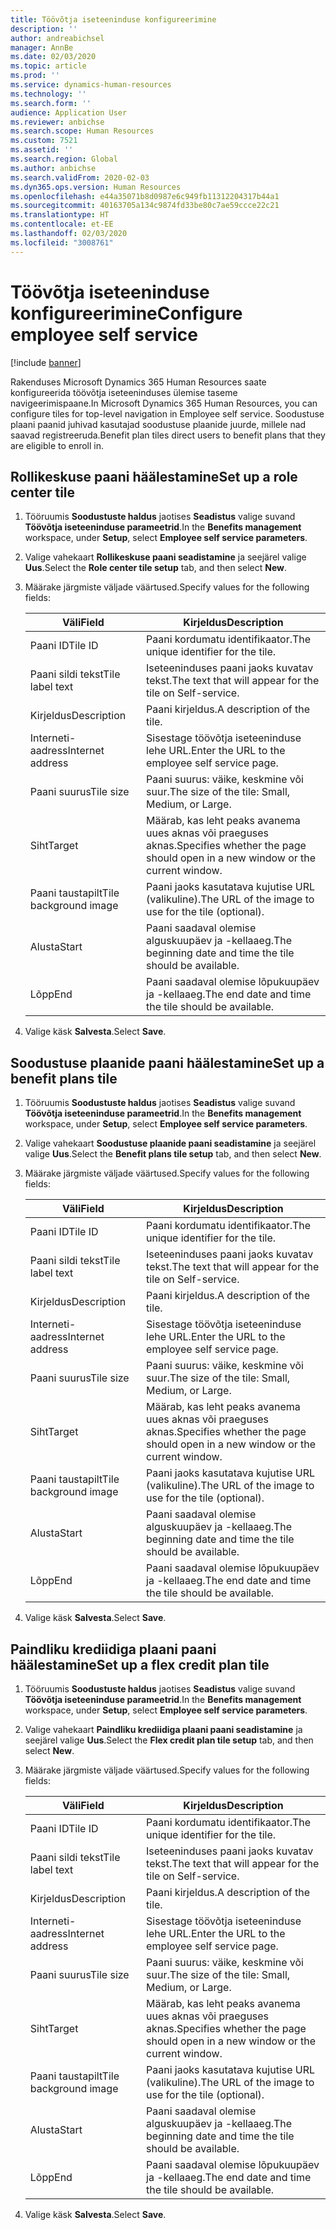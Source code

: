 ```yaml
---
title: Töövõtja iseteeninduse konfigureerimine
description: ''
author: andreabichsel
manager: AnnBe
ms.date: 02/03/2020
ms.topic: article
ms.prod: ''
ms.service: dynamics-human-resources
ms.technology: ''
ms.search.form: ''
audience: Application User
ms.reviewer: anbichse
ms.search.scope: Human Resources
ms.custom: 7521
ms.assetid: ''
ms.search.region: Global
ms.author: anbichse
ms.search.validFrom: 2020-02-03
ms.dyn365.ops.version: Human Resources
ms.openlocfilehash: e44a35071b8d0987e6c949fb11312204317b44a1
ms.sourcegitcommit: 40163705a134c9874fd33be80c7ae59ccce22c21
ms.translationtype: HT
ms.contentlocale: et-EE
ms.lasthandoff: 02/03/2020
ms.locfileid: "3008761"
---
```

# <a name="configure-employee-self-service"></a><span data-ttu-id="14355-102">Töövõtja iseteeninduse konfigureerimine</span><span class="sxs-lookup"><span data-stu-id="14355-102">Configure employee self service</span></span>

[!include [banner](includes/preview-feature.md)]

<span data-ttu-id="14355-103">Rakenduses Microsoft Dynamics 365 Human Resources saate konfigureerida töövõtja iseteeninduses ülemise taseme navigeerimispaane.</span><span class="sxs-lookup"><span data-stu-id="14355-103">In Microsoft Dynamics 365 Human Resources, you can configure tiles for top-level navigation in Employee self service.</span></span> <span data-ttu-id="14355-104">Soodustuse plaani paanid juhivad kasutajad soodustuse plaanide juurde, millele nad saavad registreeruda.</span><span class="sxs-lookup"><span data-stu-id="14355-104">Benefit plan tiles direct users to benefit plans that they are eligible to enroll in.</span></span>

## <a name="set-up-a-role-center-tile"></a><span data-ttu-id="14355-105">Rollikeskuse paani häälestamine</span><span class="sxs-lookup"><span data-stu-id="14355-105">Set up a role center tile</span></span>

1. <span data-ttu-id="14355-106">Tööruumis **Soodustuste haldus** jaotises **Seadistus** valige suvand **Töövõtja iseteeninduse parameetrid**.</span><span class="sxs-lookup"><span data-stu-id="14355-106">In the **Benefits management** workspace, under **Setup**, select **Employee self service parameters**.</span></span>

2. <span data-ttu-id="14355-107">Valige vahekaart **Rollikeskuse paani seadistamine** ja seejärel valige **Uus**.</span><span class="sxs-lookup"><span data-stu-id="14355-107">Select the **Role center tile setup** tab, and then select **New**.</span></span>

3. <span data-ttu-id="14355-108">Määrake järgmiste väljade väärtused.</span><span class="sxs-lookup"><span data-stu-id="14355-108">Specify values for the following fields:</span></span>

   | <span data-ttu-id="14355-109">Väli</span><span class="sxs-lookup"><span data-stu-id="14355-109">Field</span></span> | <span data-ttu-id="14355-110">Kirjeldus</span><span class="sxs-lookup"><span data-stu-id="14355-110">Description</span></span> |
   | --- | --- |
   | <span data-ttu-id="14355-111">Paani ID</span><span class="sxs-lookup"><span data-stu-id="14355-111">Tile ID</span></span> | <span data-ttu-id="14355-112">Paani kordumatu identifikaator.</span><span class="sxs-lookup"><span data-stu-id="14355-112">The unique identifier for the tile.</span></span> |
   | <span data-ttu-id="14355-113">Paani sildi tekst</span><span class="sxs-lookup"><span data-stu-id="14355-113">Tile label text</span></span> | <span data-ttu-id="14355-114">Iseteeninduses paani jaoks kuvatav tekst.</span><span class="sxs-lookup"><span data-stu-id="14355-114">The text that will appear for the tile on Self-service.</span></span> |
   | <span data-ttu-id="14355-115">Kirjeldus</span><span class="sxs-lookup"><span data-stu-id="14355-115">Description</span></span> | <span data-ttu-id="14355-116">Paani kirjeldus.</span><span class="sxs-lookup"><span data-stu-id="14355-116">A description of the tile.</span></span> |
   | <span data-ttu-id="14355-117">Interneti-aadress</span><span class="sxs-lookup"><span data-stu-id="14355-117">Internet address</span></span> | <span data-ttu-id="14355-118">Sisestage töövõtja iseteeninduse lehe URL.</span><span class="sxs-lookup"><span data-stu-id="14355-118">Enter the URL to the employee self service page.</span></span> |
   | <span data-ttu-id="14355-119">Paani suurus</span><span class="sxs-lookup"><span data-stu-id="14355-119">Tile size</span></span> | <span data-ttu-id="14355-120">Paani suurus: väike, keskmine või suur.</span><span class="sxs-lookup"><span data-stu-id="14355-120">The size of the tile: Small, Medium, or Large.</span></span> |
   | <span data-ttu-id="14355-121">Siht</span><span class="sxs-lookup"><span data-stu-id="14355-121">Target</span></span> | <span data-ttu-id="14355-122">Määrab, kas leht peaks avanema uues aknas või praeguses aknas.</span><span class="sxs-lookup"><span data-stu-id="14355-122">Specifies whether the page should open in a new window or the current window.</span></span> |
   | <span data-ttu-id="14355-123">Paani taustapilt</span><span class="sxs-lookup"><span data-stu-id="14355-123">Tile background image</span></span> | <span data-ttu-id="14355-124">Paani jaoks kasutatava kujutise URL (valikuline).</span><span class="sxs-lookup"><span data-stu-id="14355-124">The URL of the image to use for the tile (optional).</span></span> |
   | <span data-ttu-id="14355-125">Alusta</span><span class="sxs-lookup"><span data-stu-id="14355-125">Start</span></span> | <span data-ttu-id="14355-126">Paani saadaval olemise alguskuupäev ja -kellaaeg.</span><span class="sxs-lookup"><span data-stu-id="14355-126">The beginning date and time the tile should be available.</span></span> |
   | <span data-ttu-id="14355-127">Lõpp</span><span class="sxs-lookup"><span data-stu-id="14355-127">End</span></span> | <span data-ttu-id="14355-128">Paani saadaval olemise lõpukuupäev ja -kellaaeg.</span><span class="sxs-lookup"><span data-stu-id="14355-128">The end date and time the tile should be available.</span></span> |

4. <span data-ttu-id="14355-129">Valige käsk **Salvesta**.</span><span class="sxs-lookup"><span data-stu-id="14355-129">Select **Save**.</span></span>

## <a name="set-up-a-benefit-plans-tile"></a><span data-ttu-id="14355-130">Soodustuse plaanide paani häälestamine</span><span class="sxs-lookup"><span data-stu-id="14355-130">Set up a benefit plans tile</span></span>

1. <span data-ttu-id="14355-131">Tööruumis **Soodustuste haldus** jaotises **Seadistus** valige suvand **Töövõtja iseteeninduse parameetrid**.</span><span class="sxs-lookup"><span data-stu-id="14355-131">In the **Benefits management** workspace, under **Setup**, select **Employee self service parameters**.</span></span>

2. <span data-ttu-id="14355-132">Valige vahekaart **Soodustuse plaanide paani seadistamine** ja seejärel valige **Uus**.</span><span class="sxs-lookup"><span data-stu-id="14355-132">Select the **Benefit plans tile setup** tab, and then select **New**.</span></span>

3. <span data-ttu-id="14355-133">Määrake järgmiste väljade väärtused.</span><span class="sxs-lookup"><span data-stu-id="14355-133">Specify values for the following fields:</span></span>

   | <span data-ttu-id="14355-134">Väli</span><span class="sxs-lookup"><span data-stu-id="14355-134">Field</span></span> | <span data-ttu-id="14355-135">Kirjeldus</span><span class="sxs-lookup"><span data-stu-id="14355-135">Description</span></span> |
   | --- | --- |
   | <span data-ttu-id="14355-136">Paani ID</span><span class="sxs-lookup"><span data-stu-id="14355-136">Tile ID</span></span> | <span data-ttu-id="14355-137">Paani kordumatu identifikaator.</span><span class="sxs-lookup"><span data-stu-id="14355-137">The unique identifier for the tile.</span></span> |
   | <span data-ttu-id="14355-138">Paani sildi tekst</span><span class="sxs-lookup"><span data-stu-id="14355-138">Tile label text</span></span> | <span data-ttu-id="14355-139">Iseteeninduses paani jaoks kuvatav tekst.</span><span class="sxs-lookup"><span data-stu-id="14355-139">The text that will appear for the tile on Self-service.</span></span> |
   | <span data-ttu-id="14355-140">Kirjeldus</span><span class="sxs-lookup"><span data-stu-id="14355-140">Description</span></span> | <span data-ttu-id="14355-141">Paani kirjeldus.</span><span class="sxs-lookup"><span data-stu-id="14355-141">A description of the tile.</span></span> |
   | <span data-ttu-id="14355-142">Interneti-aadress</span><span class="sxs-lookup"><span data-stu-id="14355-142">Internet address</span></span> | <span data-ttu-id="14355-143">Sisestage töövõtja iseteeninduse lehe URL.</span><span class="sxs-lookup"><span data-stu-id="14355-143">Enter the URL to the employee self service page.</span></span> |
   | <span data-ttu-id="14355-144">Paani suurus</span><span class="sxs-lookup"><span data-stu-id="14355-144">Tile size</span></span> | <span data-ttu-id="14355-145">Paani suurus: väike, keskmine või suur.</span><span class="sxs-lookup"><span data-stu-id="14355-145">The size of the tile: Small, Medium, or Large.</span></span> |
   | <span data-ttu-id="14355-146">Siht</span><span class="sxs-lookup"><span data-stu-id="14355-146">Target</span></span> | <span data-ttu-id="14355-147">Määrab, kas leht peaks avanema uues aknas või praeguses aknas.</span><span class="sxs-lookup"><span data-stu-id="14355-147">Specifies whether the page should open in a new window or the current window.</span></span> |
   | <span data-ttu-id="14355-148">Paani taustapilt</span><span class="sxs-lookup"><span data-stu-id="14355-148">Tile background image</span></span> | <span data-ttu-id="14355-149">Paani jaoks kasutatava kujutise URL (valikuline).</span><span class="sxs-lookup"><span data-stu-id="14355-149">The URL of the image to use for the tile (optional).</span></span> |
   | <span data-ttu-id="14355-150">Alusta</span><span class="sxs-lookup"><span data-stu-id="14355-150">Start</span></span> | <span data-ttu-id="14355-151">Paani saadaval olemise alguskuupäev ja -kellaaeg.</span><span class="sxs-lookup"><span data-stu-id="14355-151">The beginning date and time the tile should be available.</span></span> |
   | <span data-ttu-id="14355-152">Lõpp</span><span class="sxs-lookup"><span data-stu-id="14355-152">End</span></span> | <span data-ttu-id="14355-153">Paani saadaval olemise lõpukuupäev ja -kellaaeg.</span><span class="sxs-lookup"><span data-stu-id="14355-153">The end date and time the tile should be available.</span></span> |

4. <span data-ttu-id="14355-154">Valige käsk **Salvesta**.</span><span class="sxs-lookup"><span data-stu-id="14355-154">Select **Save**.</span></span>

## <a name="set-up-a-flex-credit-plan-tile"></a><span data-ttu-id="14355-155">Paindliku krediidiga plaani paani häälestamine</span><span class="sxs-lookup"><span data-stu-id="14355-155">Set up a flex credit plan tile</span></span>

1. <span data-ttu-id="14355-156">Tööruumis **Soodustuste haldus** jaotises **Seadistus** valige suvand **Töövõtja iseteeninduse parameetrid**.</span><span class="sxs-lookup"><span data-stu-id="14355-156">In the **Benefits management** workspace, under **Setup**, select **Employee self service parameters**.</span></span>

2. <span data-ttu-id="14355-157">Valige vahekaart **Paindliku krediidiga plaani paani seadistamine** ja seejärel valige **Uus**.</span><span class="sxs-lookup"><span data-stu-id="14355-157">Select the **Flex credit plan tile setup** tab, and then select **New**.</span></span>

3. <span data-ttu-id="14355-158">Määrake järgmiste väljade väärtused.</span><span class="sxs-lookup"><span data-stu-id="14355-158">Specify values for the following fields:</span></span>

   | <span data-ttu-id="14355-159">Väli</span><span class="sxs-lookup"><span data-stu-id="14355-159">Field</span></span> | <span data-ttu-id="14355-160">Kirjeldus</span><span class="sxs-lookup"><span data-stu-id="14355-160">Description</span></span> |
   | --- | --- |
   | <span data-ttu-id="14355-161">Paani ID</span><span class="sxs-lookup"><span data-stu-id="14355-161">Tile ID</span></span> | <span data-ttu-id="14355-162">Paani kordumatu identifikaator.</span><span class="sxs-lookup"><span data-stu-id="14355-162">The unique identifier for the tile.</span></span> |
   | <span data-ttu-id="14355-163">Paani sildi tekst</span><span class="sxs-lookup"><span data-stu-id="14355-163">Tile label text</span></span> | <span data-ttu-id="14355-164">Iseteeninduses paani jaoks kuvatav tekst.</span><span class="sxs-lookup"><span data-stu-id="14355-164">The text that will appear for the tile on Self-service.</span></span> |
   | <span data-ttu-id="14355-165">Kirjeldus</span><span class="sxs-lookup"><span data-stu-id="14355-165">Description</span></span> | <span data-ttu-id="14355-166">Paani kirjeldus.</span><span class="sxs-lookup"><span data-stu-id="14355-166">A description of the tile.</span></span> |
   | <span data-ttu-id="14355-167">Interneti-aadress</span><span class="sxs-lookup"><span data-stu-id="14355-167">Internet address</span></span> | <span data-ttu-id="14355-168">Sisestage töövõtja iseteeninduse lehe URL.</span><span class="sxs-lookup"><span data-stu-id="14355-168">Enter the URL to the employee self service page.</span></span> |
   | <span data-ttu-id="14355-169">Paani suurus</span><span class="sxs-lookup"><span data-stu-id="14355-169">Tile size</span></span> | <span data-ttu-id="14355-170">Paani suurus: väike, keskmine või suur.</span><span class="sxs-lookup"><span data-stu-id="14355-170">The size of the tile: Small, Medium, or Large.</span></span> |
   | <span data-ttu-id="14355-171">Siht</span><span class="sxs-lookup"><span data-stu-id="14355-171">Target</span></span> | <span data-ttu-id="14355-172">Määrab, kas leht peaks avanema uues aknas või praeguses aknas.</span><span class="sxs-lookup"><span data-stu-id="14355-172">Specifies whether the page should open in a new window or the current window.</span></span> |
   | <span data-ttu-id="14355-173">Paani taustapilt</span><span class="sxs-lookup"><span data-stu-id="14355-173">Tile background image</span></span> | <span data-ttu-id="14355-174">Paani jaoks kasutatava kujutise URL (valikuline).</span><span class="sxs-lookup"><span data-stu-id="14355-174">The URL of the image to use for the tile (optional).</span></span> |
   | <span data-ttu-id="14355-175">Alusta</span><span class="sxs-lookup"><span data-stu-id="14355-175">Start</span></span> | <span data-ttu-id="14355-176">Paani saadaval olemise alguskuupäev ja -kellaaeg.</span><span class="sxs-lookup"><span data-stu-id="14355-176">The beginning date and time the tile should be available.</span></span> |
   | <span data-ttu-id="14355-177">Lõpp</span><span class="sxs-lookup"><span data-stu-id="14355-177">End</span></span> | <span data-ttu-id="14355-178">Paani saadaval olemise lõpukuupäev ja -kellaaeg.</span><span class="sxs-lookup"><span data-stu-id="14355-178">The end date and time the tile should be available.</span></span> |

4. <span data-ttu-id="14355-179">Valige käsk **Salvesta**.</span><span class="sxs-lookup"><span data-stu-id="14355-179">Select **Save**.</span></span>
